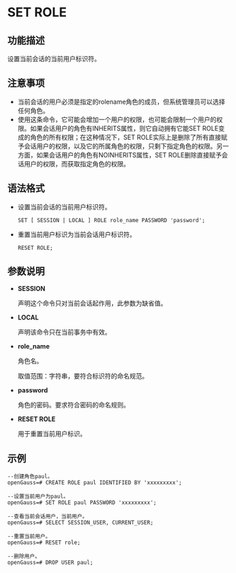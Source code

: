 # SET ROLE<a name="ZH-CN_TOPIC_0289900009"></a>

## 功能描述<a name="zh-cn_topic_0283137642_zh-cn_topic_0237122188_zh-cn_topic_0059777965_s1907f5458adb46ecbefdfb865dee04c1"></a>

设置当前会话的当前用户标识符。

## 注意事项<a name="zh-cn_topic_0283137642_zh-cn_topic_0237122188_zh-cn_topic_0059777965_s2aaa6c6783344d6f8e8c9aad1f097726"></a>

-   当前会话的用户必须是指定的rolename角色的成员，但系统管理员可以选择任何角色。
-   使用这条命令，它可能会增加一个用户的权限，也可能会限制一个用户的权限。如果会话用户的角色有INHERITS属性，则它自动拥有它能SET ROLE变成的角色的所有权限；在这种情况下，SET ROLE实际上是删除了所有直接赋予会话用户的权限，以及它的所属角色的权限，只剩下指定角色的权限。另一方面，如果会话用户的角色有NOINHERITS属性，SET ROLE删除直接赋予会话用户的权限，而获取指定角色的权限。

## 语法格式<a name="zh-cn_topic_0283137642_zh-cn_topic_0237122188_zh-cn_topic_0059777965_sa7eba2a220a24848a3b9c17cf2547088"></a>

-   设置当前会话的当前用户标识符。

    ```
    SET [ SESSION | LOCAL ] ROLE role_name PASSWORD 'password';
    ```

-   重置当前用户标识为当前会话用户标识符。

    ```
    RESET ROLE;
    ```


## 参数说明<a name="zh-cn_topic_0283137642_zh-cn_topic_0237122188_zh-cn_topic_0059777965_sfdbd23b2a1e5473f956e58a2e49410f4"></a>

-   **SESSION**

    声明这个命令只对当前会话起作用，此参数为缺省值。

-   **LOCAL**

    声明该命令只在当前事务中有效。

-   **role\_name**

    角色名。

    取值范围：字符串，要符合标识符的命名规范。

-   **password**

    角色的密码。要求符合密码的命名规则。

-   **RESET ROLE**

    用于重置当前用户标识。


## 示例<a name="zh-cn_topic_0283137642_zh-cn_topic_0237122188_zh-cn_topic_0059777965_s4d24bf772ecd48528f1a51465a1bce81"></a>

```
--创建角色paul。
openGauss=# CREATE ROLE paul IDENTIFIED BY 'xxxxxxxxx';

--设置当前用户为paul。
openGauss=# SET ROLE paul PASSWORD 'xxxxxxxxx';

--查看当前会话用户，当前用户。
openGauss=# SELECT SESSION_USER, CURRENT_USER;

--重置当前用户。
openGauss=# RESET role;

--删除用户。
openGauss=# DROP USER paul;
```

